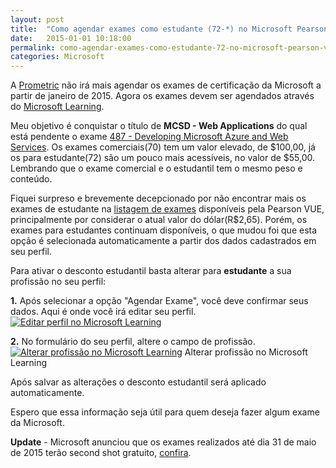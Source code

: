 ```yaml
---
layout: post
title:  "Como agendar exames como estudante (72-*) no Microsoft Pearson VUE"
date:   2015-01-01 10:18:00
permalink: como-agendar-exames-como-estudante-72-no-microsoft-pearson-vue
categories: Microsoft
---
```


A [Prometric](http://prometric.com "Irá abrir em uma nova janela") não irá mais agendar os exames de certificação da Microsoft a partir de janeiro de 2015\. Agora os exames devem ser agendados através do [Microsoft Learning](http://microsoft.com/learning "Irá abrir em uma nova janela"). 

Meu objetivo é conquistar o título de **MCSD - Web Applications** do qual está pendente o exame [487 - Developing Microsoft Azure and Web Services](https://www.microsoft.com/learning/pt-br/exam-70-487.aspx "Irá abrir em uma nova janela"). Os exames comerciais(70) tem um valor elevado, de $100,00, já os para estudante(72) são um pouco mais acessíveis, no valor de $55,00\. Lembrando que o exame comercial e o estudantil tem o mesmo peso e conteúdo. 

Fiquei surpreso e brevemente decepcionado por não encontrar mais os exames de estudante na [listagem de exames](https://www.microsoft.com/learning/pt-br/exam-list.aspx "Irá abrir em uma nova janela") disponíveis pela Pearson VUE, principalmente por considerar o atual valor do dólar(R$2,65). Porém, os exames para estudantes continuam disponíveis, o que mudou foi que esta opção é selecionada automaticamente a partir dos dados cadastrados em seu perfil. 

Para ativar o desconto estudantil basta alterar para **estudante** a sua profissão no seu perfil: 

**1.** Após selecionar a opção "Agendar Exame", você deve confirmar seus dados. Aqui é onde você irá editar seu perfil. [![Editar perfil no Microsoft Learning](/assets/images/post/pearsonvue/editar.png)](/assets/images/post/pearsonvue/editar.png)

**2.** No formulário do seu perfil, altere o campo de profissão. [![Alterar profissão no Microsoft Learning](/assets/post/images/pearsonvue/editar-campo.png)](/assets/images/post/pearsonvue/editar-campo.png) Alterar profissão no Microsoft Learning

Após salvar as alterações o desconto estudantil será aplicado automaticamente. 

Espero que essa informação seja útil para quem deseja fazer algum exame da Microsoft. 

**Update** - Microsoft anunciou que os exames realizados até dia 31 de maio de 2015 terão second shot gratuito, [confira](https://www.microsoft.com/learning/pt-br/exam-70-487.aspx "Irá abrir em uma nova janela").